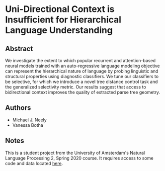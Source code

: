 # Uni-Directional Context is Insufficient for Hierarchical Language Understanding

## Abstract

We investigate the extent to which popular recurrent and attention-based neural models trained with an auto-regressive language modeling objective can represent the hierarchical nature of language by probing linguistic and structural properties using diagnostic classifiers. We tune our classifiers to be selective, for which we introduce a novel tree distance control task and the generalized selectivity metric. Our results suggest that access to bidirectional context improves the quality of extracted parse tree geometry.

## Authors

- Michael J. Neely
- Vanessa Botha

## Notes

This is a student project from the University of Amsterdam's Natural Language Processing 2, Spring 2020 course. It requires access to some code and data located [here](https://github.com/jumelet/nlp2-probing-lms).
